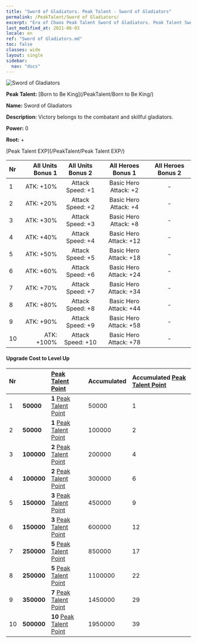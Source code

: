 ```yaml
---
title: "Sword of Gladiators. Peak Talent - Sword of Gladiators"
permalink: /PeakTalent/Sword of Gladiators/
excerpt: "Era of Chaos Peak Talent Sword of Gladiators. Peak Talent Sword of Gladiators. Sword of Gladiators"
last_modified_at: 2021-06-03
locale: en
ref: "Sword of Gladiators.md"
toc: false
classes: wide
layout: single
sidebar:
  nav: "docs"
---
```


  ![Sword of Gladiators](/images/pt/talent_4101.png)

  **Peak Talent:** [Born to Be King](/PeakTalent/Born to Be King/)

  **Name:** Sword of Gladiators

  **Description:** Victory belongs to the combatant and skillful gladiators.

  **Power:** 0

  **Root:** +

  [Peak Talent EXP](/PeakTalent/Peak Talent EXP/)

  | Nr | All Units Bonus 1 | All Units Bonus 2 | All Heroes Bonus 1 | All Heroes Bonus 2 |
  |:---|--------------:|:-------------:|:-------------:|:-------------:|
  | 1 | ATK: +10% | Attack Speed: +1 | Basic Hero Attack: +2 | - |
  | 2 | ATK: +20% | Attack Speed: +2 | Basic Hero Attack: +4 | - |
  | 3 | ATK: +30% | Attack Speed: +3 | Basic Hero Attack: +8 | - |
  | 4 | ATK: +40% | Attack Speed: +4 | Basic Hero Attack: +12 | - |
  | 5 | ATK: +50% | Attack Speed: +5 | Basic Hero Attack: +18 | - |
  | 6 | ATK: +60% | Attack Speed: +6 | Basic Hero Attack: +24 | - |
  | 7 | ATK: +70% | Attack Speed: +7 | Basic Hero Attack: +34 | - |
  | 8 | ATK: +80% | Attack Speed: +8 | Basic Hero Attack: +44 | - |
  | 9 | ATK: +90% | Attack Speed: +9 | Basic Hero Attack: +58 | - |
  | 10 | ATK: +100% | Attack Speed: +10 | Basic Hero Attack: +78 | - |


#### Upgrade Cost to Level Up

  | Nr | <i class="fas fa-coins"/> | [Peak Talent Point](/Items/con_934/) | Accumulated <i class="fas fa-coins"/> | Accumulated [Peak Talent Point](/Items/con_934/) |
  |:---|:--------------|:-------------|:-------------|:-------------|
  | 1 | **50000** | **1** [Peak Talent Point](/Items/con_934/) | 50000 | 1 |
  | 2 | **50000** | **1** [Peak Talent Point](/Items/con_934/) | 100000 | 2 |
  | 3 | **100000** | **2** [Peak Talent Point](/Items/con_934/) | 200000 | 4 |
  | 4 | **100000** | **2** [Peak Talent Point](/Items/con_934/) | 300000 | 6 |
  | 5 | **150000** | **3** [Peak Talent Point](/Items/con_934/) | 450000 | 9 |
  | 6 | **150000** | **3** [Peak Talent Point](/Items/con_934/) | 600000 | 12 |
  | 7 | **250000** | **5** [Peak Talent Point](/Items/con_934/) | 850000 | 17 |
  | 8 | **250000** | **5** [Peak Talent Point](/Items/con_934/) | 1100000 | 22 |
  | 9 | **350000** | **7** [Peak Talent Point](/Items/con_934/) | 1450000 | 29 |
  | 10 | **500000** | **10** [Peak Talent Point](/Items/con_934/) | 1950000 | 39 |
